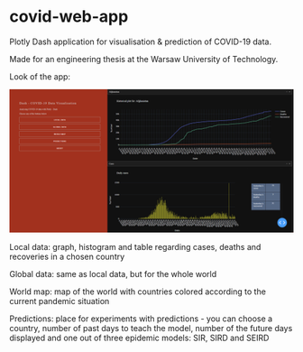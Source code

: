 # covid-web-app
Plotly Dash application for visualisation &amp; prediction of COVID-19 data.

Made for an engineering thesis at the Warsaw University of Technology.

Look of the app:

![alt text](https://github.com/Leszczon/covid-web-app/blob/main/images/wyglad.png)

Local data: graph, histogram and table regarding cases, deaths and recoveries in a chosen country

Global data: same as local data, but for the whole world

World map: map of the world with countries colored according to the current pandemic situation

Predictions: place for experiments with predictions - you can choose a country, number of past days to teach the model, number of the future days displayed and one out of three epidemic models: SIR, SIRD and SEIRD


